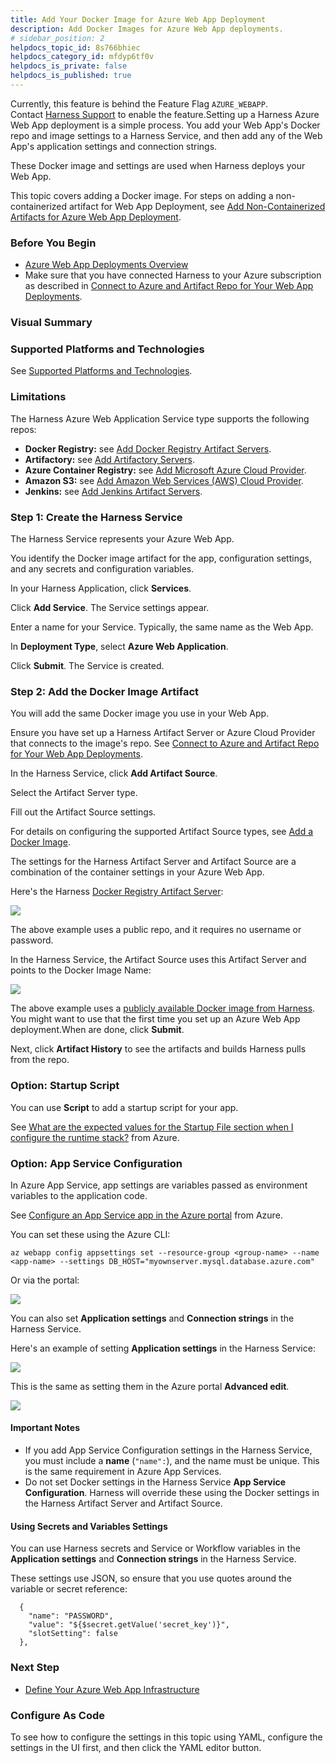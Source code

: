 ```yaml
---
title: Add Your Docker Image for Azure Web App Deployment
description: Add Docker Images for Azure Web App deployments.
# sidebar_position: 2
helpdocs_topic_id: 8s766bhiec
helpdocs_category_id: mfdyp6tf0v
helpdocs_is_private: false
helpdocs_is_published: true
---
```


Currently, this feature is behind the Feature Flag `AZURE_WEBAPP`. Contact [Harness Support](https://mail.google.com/mail/?view=cm&fs=1&tf=1&to=support@harness.io) to enable the feature.Setting up a Harness Azure Web App deployment is a simple process. You add your Web App's Docker repo and image settings to a Harness Service, and then add any of the Web App's application settings and connection strings.

These Docker image and settings are used when Harness deploys your Web App.

This topic covers adding a Docker image. For steps on adding a non-containerized artifact for Web App Deployment, see [Add Non-Containerized Artifacts for Azure Web App Deployment](add-a-non-containerized-artifacts-for-azure-web-app-deployment.md).

### Before You Begin

* [Azure Web App Deployments Overview](azure-web-app-deployments-overview.md)
* Make sure that you have connected Harness to your Azure subscription as described in [Connect to Azure and Artifact Repo for Your Web App Deployments](connect-to-azure-for-web-app-deployments.md).

### Visual Summary

<!-- Video:
https://harness-1.wistia.com/medias/rpv5vwzpxz-->
<docvideo src="https://www.youtube.com/embed/psYt_mYKPFY?feature=oembed" />


### Supported Platforms and Technologies

See [Supported Platforms and Technologies](../../../starthere-firstgen/supported-platforms.md).

### Limitations

The Harness Azure Web Application Service type supports the following repos:

* **Docker Registry:** see [Add Docker Registry Artifact Servers](../../../firstgen-platform/account/manage-connectors/add-docker-registry-artifact-servers.md).
* **Artifactory:** see [Add Artifactory Servers](../../../firstgen-platform/account/manage-connectors/add-artifactory-servers.md).
* **Azure Container Registry:** see [Add Microsoft Azure Cloud Provider](../../../firstgen-platform/account/manage-connectors/add-microsoft-azure-cloud-provider.md).
* **Amazon S3:** see [Add Amazon Web Services (AWS) Cloud Provider](../../../firstgen-platform/account/manage-connectors/add-amazon-web-services-cloud-provider.md).
* **Jenkins:** see [Add Jenkins Artifact Servers](../../../firstgen-platform/account/manage-connectors/add-jenkins-artifact-servers.md).

### Step 1: Create the Harness Service

The Harness Service represents your Azure Web App.

You identify the Docker image artifact for the app, configuration settings, and any secrets and configuration variables.

In your Harness Application, click **Services**.

Click **Add Service**. The Service settings appear.

Enter a name for your Service. Typically, the same name as the Web App.

In **Deployment Type**, select **Azure Web Application**.

Click **Submit**. The Service is created.

### Step 2: Add the Docker Image Artifact

You will add the same Docker image you use in your Web App.

Ensure you have set up a Harness Artifact Server or Azure Cloud Provider that connects to the image's repo. See [Connect to Azure and Artifact Repo for Your Web App Deployments](connect-to-azure-for-web-app-deployments.md).

In the Harness Service, click **Add Artifact Source**.

Select the Artifact Server type.

Fill out the Artifact Source settings.

For details on configuring the supported Artifact Source types, see [Add a Docker Image](../../model-cd-pipeline/setup-services/add-a-docker-image-service.md).

The settings for the Harness Artifact Server and Artifact Source are a combination of the container settings in your Azure Web App.

Here's the Harness [Docker Registry Artifact Server](../../../firstgen-platform/account/manage-connectors/add-docker-registry-artifact-servers.md):

![](./static/add-your-docker-image-for-azure-web-app-deployment-12.png)

The above example uses a public repo, and it requires no username or password.

In the Harness Service, the Artifact Source uses this Artifact Server and points to the Docker Image Name:

![](./static/add-your-docker-image-for-azure-web-app-deployment-13.png)

The above example uses a [publicly available Docker image from Harness](https://hub.docker.com/r/harness/todolist-sample/tags?page=1&ordering=last_updated). You might want to use that the first time you set up an Azure Web App deployment.When are done, click **Submit**.

Next, click **Artifact History** to see the artifacts and builds Harness pulls from the repo.

### Option: Startup Script

You can use **Script** to add a startup script for your app.

See [What are the expected values for the Startup File section when I configure the runtime stack?](https://docs.microsoft.com/en-us/azure/app-service/faq-app-service-linux#what-are-the-expected-values-for-the-startup-file-section-when-i-configure-the-runtime-stack-) from Azure.

### Option: App Service Configuration

In Azure App Service, app settings are variables passed as environment variables to the application code.

See [Configure an App Service app in the Azure portal](https://docs.microsoft.com/en-us/azure/app-service/configure-common) from Azure.

You can set these using the Azure CLI:


```
az webapp config appsettings set --resource-group <group-name> --name <app-name> --settings DB_HOST="myownserver.mysql.database.azure.com"
```
Or via the portal:

![](./static/add-your-docker-image-for-azure-web-app-deployment-14.png)

You can also set **Application settings** and **Connection strings** in the Harness Service.

Here's an example of setting **Application settings** in the Harness Service:

![](./static/add-your-docker-image-for-azure-web-app-deployment-15.png)

This is the same as setting them in the Azure portal **Advanced edit**.

![](./static/add-your-docker-image-for-azure-web-app-deployment-16.png)

#### Important Notes

* If you add App Service Configuration settings in the Harness Service, you must include a **name** (`"name":`), and the name must be unique. This is the same requirement in Azure App Services.
* Do not set Docker settings in the Harness Service **App Service Configuration**. Harness will override these using the Docker settings in the Harness Artifact Server and Artifact Source.

#### Using Secrets and Variables Settings

You can use Harness secrets and Service or Workflow variables in the **Application settings** and **Connection strings** in the Harness Service.

These settings use JSON, so ensure that you use quotes around the variable or secret reference:


```
  {  
    "name": "PASSWORD",  
    "value": "${$secret.getValue('secret_key')}",  
    "slotSetting": false  
  },
```
### Next Step

* [Define Your Azure Web App Infrastructure](define-your-azure-web-app-infrastructure.md)

### Configure As Code

To see how to configure the settings in this topic using YAML, configure the settings in the UI first, and then click the YAML editor button.

